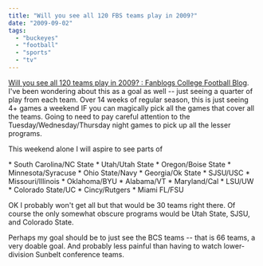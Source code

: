 ```yaml
---
title: "Will you see all 120 FBS teams play in 2009?"
date: "2009-09-02"
tags: 
  - "buckeyes"
  - "football"
  - "sports"
  - "tv"
---
```


[Will you see all 120 teams play in 2009? : Fanblogs College Football Blog](http://www.fanblogs.com/ncaa/008182.php). I've been wondering about this as a goal as well -- just seeing a quarter of play from each team. Over 14 weeks of regular season, this is just seeing 4+ games a weekend IF you can magically pick all the games that cover all the teams. Going to need to pay careful attention to the Tuesday/Wednesday/Thursday night games to pick up all the lesser programs.

This weekend alone I will aspire to see parts of

\* South Carolina/NC State \* Utah/Utah State \* Oregon/Boise State \* Minnesota/Syracuse \* Ohio State/Navy \* Georgia/Ok State \* SJSU/USC \* Missouri/Illinois \* Oklahoma/BYU \* Alabama/VT \* Maryland/Cal \* LSU/UW \* Colorado State/UC \* Cincy/Rutgers \* Miami FL/FSU

OK I probably won't get all but that would be 30 teams right there. Of course the only somewhat obscure programs would be Utah State, SJSU, and Colorado State.

Perhaps my goal should be to just see the BCS teams -- that is 66 teams, a very doable goal. And probably less painful than having to watch lower-division Sunbelt conference teams.
